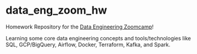 # data_eng_zoom_hw
 
 
Homework Repository for the [Data Engineering Zoomcamp](https://github.com/DataTalksClub/data-engineering-zoomcamp)!

Learning some core data engineering concepts and tools/technologies like SQL, GCP/BigQuery, Airflow, Docker, Terraform, Kafka, and Spark.
